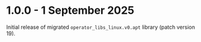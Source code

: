 # 1.0.0 - 1 September 2025

Initial release of migrated `operator_libs_linux.v0.apt` library (patch version 19).
